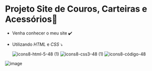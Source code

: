 ﻿# Projeto Site de Couros, Carteiras e Acessórios📁

- Venha conhecer o meu site ✔️
- Utilizando *HTML* e *CSS* ⤵️

     ![icons8-html-5-48 (1)](https://user-images.githubusercontent.com/101723189/170382900-69e3db70-1ee0-4122-94e3-faae3b851473.png) ![icons8-css3-48 (1)](https://user-images.githubusercontent.com/101723189/170382940-769b8787-3839-4e31-9701-0b2d0c24758d.png) ![icons8-código-48](https://user-images.githubusercontent.com/101723189/170383045-8e4e0e9b-b87a-4155-8a74-d71f849539ab.png)





![image](https://user-images.githubusercontent.com/101723189/169603114-9c2783c2-0ac1-4814-9bde-8ff0dc50af1c.png)




